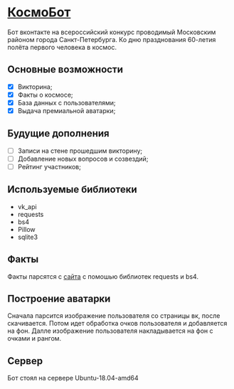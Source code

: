 # [КосмоБот](https://vk.com/public202952694)
Бот вконтакте на всероссийский конкурс проводимый Московским районом города Санкт-Петербурга. Ко дню празднования 60-летия полёта первого человека в космос.

## Основные возможности

- [x] Викторина;
- [x] Факты о космосе;
- [x] База данных с пользователями;
- [x] Выдача премиальной аватарки;

## Будущие дополнения

- [ ] Записи на стене прошедшим викторину;
- [ ] Добавление новых вопросов и созвездий;
- [ ] Рейтинг участников;

## Используемые библиотеки

- vk_api
- requests
- bs4
- Pillow
- sqlite3

## Факты
Факты парсятся с [сайта](http://interesnyjfakt.ru/top-100-interesnyx-faktov-o-kosmose/) с помошью библиотек requests и bs4.

## Построение аватарки
Сначала парсится изображение пользователя со страницы вк, после скачивается. Потом идет обработка очков пользователя и добавляется на фон. Далле изображение пользователя накладывается на фон с очками и рангом.

## Сервер
Бот стоял на сервере Ubuntu-18.04-amd64
